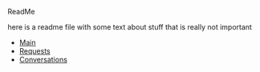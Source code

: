 <head>
  <link rel="stylesheet" type="text/css" href="theme.css">
  <link href="https://fonts.googleapis.com/css2?family=Roboto:wght@100&display=swap" rel="stylesheet">
</head>

ReadMe

here is a readme file with some text about stuff that is really not important

<ul class="list-inline tabs-underlined">
  <li>
    <a href="MarkdownExample" title="Markdown Example Link">Main</a>
  </li>
  <li>
    <a href="#" class="tab-underlined">Requests</a>
  </li>
  <li>
    <a href="#" class="tab-underlined">Conversations</a>
  </li>
</ul>
